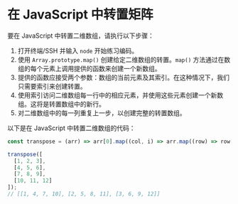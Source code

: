 # 在 JavaScript 中转置矩阵

要在 JavaScript 中转置二维数组，请执行以下步骤：

1. 打开终端/SSH 并输入 `node` 开始练习编码。
2. 使用 `Array.prototype.map()` 创建给定二维数组的转置。`map()` 方法通过在数组的每个元素上调用提供的函数来创建一个新数组。
3. 提供的函数应接受两个参数：数组的当前元素及其索引。在这种情况下，我们只需要索引来创建转置。
4. 使用索引访问二维数组每一行中的相应元素，并使用这些元素创建一个新数组。这将是转置数组中的新行。
5. 对二维数组中的每一列重复上一步，以创建完整的转置数组。

以下是在 JavaScript 中转置二维数组的代码：

```js
const transpose = (arr) => arr[0].map((col, i) => arr.map((row) => row[i]));

transpose([
  [1, 2, 3],
  [4, 5, 6],
  [7, 8, 9],
  [10, 11, 12]
]);
// [[1, 4, 7, 10], [2, 5, 8, 11], [3, 6, 9, 12]]
```
